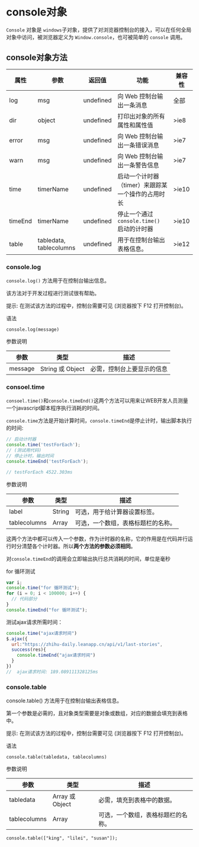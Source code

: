 
# console对象
`Console` 对象是 `windows`子对象，提供了对浏览器控制台的接入，可以在任何全局对象中访问，被浏览器定义为 `Window.console`，也可被简单的 `console` 调用。


## console对象方法

 属性 | 参数 | 返回值 | 功能 | 兼容性
---|---|---|---|---
log | msg | undefined | 向 Web 控制台输出一条消息 | 全部
dir | object | undefined | 打印出对象的所有属性和属性值 | >ie8
error | msg | undefined | 向 Web 控制台输出一条错误消息 | >ie7
warn | msg | undefined | 向 Web 控制台输出一条警告信息 | >ie7
time | timerName | undefined | 启动一个计时器（timer）来跟踪某一个操作的占用时长 | >ie10
timeEnd | timerName | undefined | 停止一个通过 `console.time()` 启动的计时器 | >ie10
table | tabledata, tablecolumns | undefined | 用于在控制台输出表格信息。 | >ie12

### console.log
`console.log()` 方法用于在控制台输出信息。

该方法对于开发过程进行测试很有帮助。

提示: 在测试该方法的过程中，控制台需要可见 (浏览器按下 F12 打开控制台)。

语法
```
console.log(message)
```
参数说明

参数 | 类型	| 描述
-----|-----|------
message	|String 或 Object|	必需，控制台上要显示的信息

### consoel.time
`consoel.time()`和`console.timeEnd()`这两个方法可以用来让WEB开发人员测量一个javascript脚本程序执行消耗的时间。

`console.time`方法是开始计算时间，`console.timeEnd`是停止计时，输出脚本执行的时间:
```js
// 启动计时器
console.time('testForEach');
// (测试用代码)
// 停止计时，输出时间
console.timeEnd('testForEach');

// testForEach 4522.303ms
```

参数说明

参数 | 类型	| 描述
-----|-----|------
label|	String	|可选，用于给计算器设置标签。
tablecolumns|	Array|	可选，一个数组，表格标题栏的名称。

这两个方法中都可以传入一个参数，作为计时器的名称，它的作用是在代码并行运行时分清楚各个计时器。所以**两个方法的参数必须相同**。

对`console.timeEnd`的调用会立即输出执行总共消耗的时间，单位是毫秒

for 循环测试
```js
var i;
console.time("for 循环测试");
for (i = 0; i < 100000; i++) {
  // 代码部分
}
console.timeEnd("for 循环测试");
```

测试ajax请求所需时间：
```js
console.time("ajax请求时间")
$.ajax({
  url:"https://zhihu-daily.leanapp.cn/api/v1/last-stories",
  success(res){
    console.timeEnd("ajax请求时间")
  }
})
//  ajax请求时间: 189.089111328125ms
```

### console.table
console.table() 方法用于在控制台输出表格信息。

第一个参数是必需的，且对象类型需要是对象或数组，对应的数据会填充到表格中。

提示: 在测试该方法的过程中，控制台需要可见 (浏览器按下 F12 打开控制台)。

语法
```
console.table(tabledata, tablecolumns)
```
参数说明

参数 | 类型	| 描述
-----|-----|------
tabledata	|Array 或 Object|	必需，填充到表格中的数据。
tablecolumns	|Array	|可选，一个数组，表格标题栏的名称。

```
console.table(["king", "lilei", "susan"]);
```
